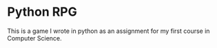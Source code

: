 Python RPG
==========

This is a game I wrote in python as an assignment for my first course in Computer Science.

